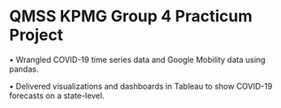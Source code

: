 # QMSS KPMG Group 4 Practicum Project

• Wrangled COVID-19 time series data and Google Mobility data using pandas.

• Delivered visualizations and dashboards in Tableau to show COVID-19 forecasts on a state-level.
